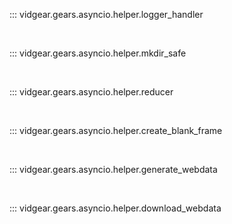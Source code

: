 <!--
===============================================
vidgear library source-code is deployed under the Apache 2.0 License:

Copyright (c) 2019-2020 Abhishek Thakur(@abhiTronix) <abhi.una12@gmail.com>

Licensed under the Apache License, Version 2.0 (the "License");
you may not use this file except in compliance with the License.
You may obtain a copy of the License at

   http://www.apache.org/licenses/LICENSE-2.0

Unless required by applicable law or agreed to in writing, software
distributed under the License is distributed on an "AS IS" BASIS,
WITHOUT WARRANTIES OR CONDITIONS OF ANY KIND, either express or implied.
See the License for the specific language governing permissions and
limitations under the License.
===============================================
-->

::: vidgear.gears.asyncio.helper.logger_handler

&nbsp;

::: vidgear.gears.asyncio.helper.mkdir_safe

&nbsp;

::: vidgear.gears.asyncio.helper.reducer

&nbsp;

::: vidgear.gears.asyncio.helper.create_blank_frame

&nbsp;

::: vidgear.gears.asyncio.helper.generate_webdata

&nbsp;

::: vidgear.gears.asyncio.helper.download_webdata

&nbsp;